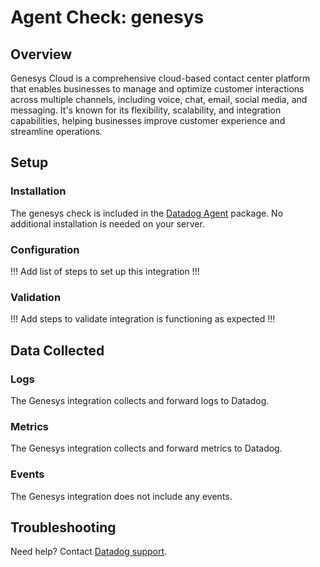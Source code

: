 # Agent Check: genesys

## Overview

Genesys Cloud is a comprehensive cloud-based contact center platform that enables businesses to manage and optimize customer interactions across multiple channels, including voice, chat, email, social media, and messaging. It's known for its flexibility, scalability, and integration capabilities, helping businesses improve customer experience and streamline operations.

## Setup

### Installation

The genesys check is included in the [Datadog Agent][2] package.
No additional installation is needed on your server.

### Configuration

!!! Add list of steps to set up this integration !!!

### Validation

!!! Add steps to validate integration is functioning as expected !!!

## Data Collected

### Logs 

The Genesys integration collects and forward logs to Datadog.

### Metrics

The Genesys integration collects and forward metrics to Datadog.

### Events

The Genesys integration does not include any events.

## Troubleshooting

Need help? Contact [Datadog support][3].

[1]: **LINK_TO_INTEGRATION_SITE**
[2]: https://app.datadoghq.com/account/settings/agent/latest
[3]: https://docs.datadoghq.com/help/
